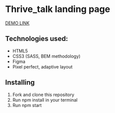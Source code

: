 # Thrive_talk landing page

[DEMO LINK](https://taniazt.github.io/Thrive_talk/)

## Technologies used:

- HTML5
- CSS3 (SASS, BEM methodology)
- Figma
- Pixel perfect, adaptive layout

## Installing 
  1. Fork and clone this repository
  2. Run npm install in your terminal
  3. Run npm start
